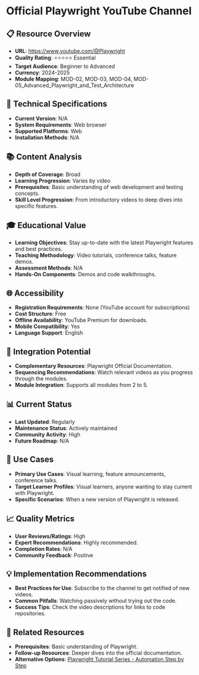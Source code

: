 # Official Playwright YouTube Channel

## 📋 Resource Overview
- **URL**: https://www.youtube.com/@Playwright
- **Quality Rating**: ⭐⭐⭐⭐⭐ Essential
- **Target Audience**: Beginner to Advanced
- **Currency**: 2024-2025
- **Module Mapping**: MOD-02, MOD-03, MOD-04, MOD-05_Advanced_Playwright_and_Test_Architecture

## 🔧 Technical Specifications
- **Current Version**: N/A
- **System Requirements**: Web browser
- **Supported Platforms**: Web
- **Installation Methods**: N/A

## 📚 Content Analysis
- **Depth of Coverage**: Broad
- **Learning Progression**: Varies by video
- **Prerequisites**: Basic understanding of web development and testing concepts.
- **Skill Level Progression**: From introductory videos to deep dives into specific features.

## 🎓 Educational Value
- **Learning Objectives**: Stay up-to-date with the latest Playwright features and best practices.
- **Teaching Methodology**: Video tutorials, conference talks, feature demos.
- **Assessment Methods**: N/A
- **Hands-On Components**: Demos and code walkthroughs.

## 🌐 Accessibility
- **Registration Requirements**: None (YouTube account for subscriptions)
- **Cost Structure**: Free
- **Offline Availability**: YouTube Premium for downloads.
- **Mobile Compatibility**: Yes
- **Language Support**: English

## 🔗 Integration Potential
- **Complementary Resources**: Playwright Official Documentation.
- **Sequencing Recommendations**: Watch relevant videos as you progress through the modules.
- **Module Integration**: Supports all modules from 2 to 5.

## 📊 Current Status
- **Last Updated**: Regularly
- **Maintenance Status**: Actively maintained
- **Community Activity**: High
- **Future Roadmap**: N/A

## 🎯 Use Cases
- **Primary Use Cases**: Visual learning, feature announcements, conference talks.
- **Target Learner Profiles**: Visual learners, anyone wanting to stay current with Playwright.
- **Specific Scenarios**: When a new version of Playwright is released.

## 📈 Quality Metrics
- **User Reviews/Ratings**: High
- **Expert Recommendations**: Highly recommended.
- **Completion Rates**: N/A
- **Community Feedback**: Positive

## 💡 Implementation Recommendations
- **Best Practices for Use**: Subscribe to the channel to get notified of new videos.
- **Common Pitfalls**: Watching passively without trying out the code.
- **Success Tips**: Check the video descriptions for links to code repositories.

## 🔄 Related Resources
- **Prerequisites**: Basic understanding of Playwright.
- **Follow-up Resources**: Deeper dives into the official documentation.
- **Alternative Options**: [Playwright Tutorial Series - Automation Step by Step](playwright-tutorial-series.md)